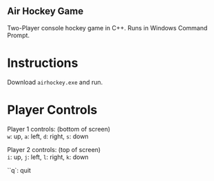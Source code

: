## Air Hockey Game  
Two-Player console hockey game in C++. Runs in Windows Command Prompt.

# Instructions  
Download `airhockey.exe` and run.

# Player Controls   
Player 1 controls: (bottom of screen)    
`w`: up, `a`: left, `d`: right, `s`: down 
  
Player 2 controls: (top of screen)    
`i`: up, `j`: left, `l`: right, `k`: down    
    
``q`: quit
